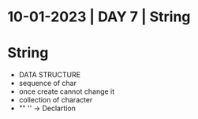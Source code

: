 # 10-01-2023 | DAY 7  | String

# String
- DATA STRUCTURE
- sequence of char
- once create cannot change it
- collection of character
- "" '' -> Declartion
